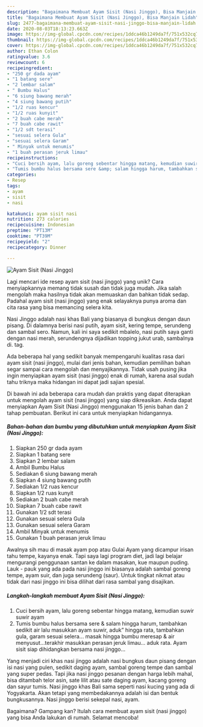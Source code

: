 ```yaml
---
description: "Bagaimana Membuat Ayam Sisit (Nasi Jinggo), Bisa Manjain Lidah"
title: "Bagaimana Membuat Ayam Sisit (Nasi Jinggo), Bisa Manjain Lidah"
slug: 2477-bagaimana-membuat-ayam-sisit-nasi-jinggo-bisa-manjain-lidah
date: 2020-08-03T18:13:23.663Z
image: https://img-global.cpcdn.com/recipes/1ddca46b1249da7f/751x532cq70/ayam-sisit-nasi-jinggo-foto-resep-utama.jpg
thumbnail: https://img-global.cpcdn.com/recipes/1ddca46b1249da7f/751x532cq70/ayam-sisit-nasi-jinggo-foto-resep-utama.jpg
cover: https://img-global.cpcdn.com/recipes/1ddca46b1249da7f/751x532cq70/ayam-sisit-nasi-jinggo-foto-resep-utama.jpg
author: Ethan Colon
ratingvalue: 3.6
reviewcount: 6
recipeingredient:
- "250 gr dada ayam"
- "1 batang sere"
- "2 lembar salam"
- " Bumbu Halus"
- "6 siung bawang merah"
- "4 siung bawang putih"
- "1/2 ruas kencur"
- "1/2 ruas kunyit"
- "2 buah cabe merah"
- "7 buah cabe rawit"
- "1/2 sdt terasi"
- "sesuai selera Gula"
- "sesuai selera Garam"
- " Minyak untuk menumis"
- "1 buah perasan jeruk limau"
recipeinstructions:
- "Cuci bersih ayam, lalu goreng sebentar hingga matang, kemudian suwir suwir ayam"
- "Tumis bumbu halus bersama sere &amp; salam hingga harum, tambahkan sedikit air lalu masukkan ayam suwir, aduk” hingga rata, tambahkan gula, garam sesuai selera... masak hingga bumbu meresap &amp; air menyusut...terakhir masukkan perasan jeruk limau... aduk rata. Ayam sisit siap dihidangkan bersama nasi jinggo..."
categories:
- Resep
tags:
- ayam
- sisit
- nasi

katakunci: ayam sisit nasi 
nutrition: 273 calories
recipecuisine: Indonesian
preptime: "PT13M"
cooktime: "PT39M"
recipeyield: "2"
recipecategory: Dinner

---
```



![Ayam Sisit (Nasi Jinggo)](https://img-global.cpcdn.com/recipes/1ddca46b1249da7f/751x532cq70/ayam-sisit-nasi-jinggo-foto-resep-utama.jpg)

Lagi mencari ide resep ayam sisit (nasi jinggo) yang unik? Cara menyiapkannya memang tidak susah dan tidak juga mudah. Jika salah mengolah maka hasilnya tidak akan memuaskan dan bahkan tidak sedap. Padahal ayam sisit (nasi jinggo) yang enak selayaknya punya aroma dan cita rasa yang bisa memancing selera kita.

Nasi Jinggo adalah nasi khas Bali yang biasanya di bungkus dengan daun pisang. Di dalamnya berisi nasi putih, ayam sisit, kering tempe, serundeng dan sambal sero. Namun, kali ini saya sedikit mbalelo, nasi putih saya ganti dengan nasi merah, serundengnya dijadikan topping jukut urab, sambalnya di. tag.

Ada beberapa hal yang sedikit banyak mempengaruhi kualitas rasa dari ayam sisit (nasi jinggo), mulai dari jenis bahan, kemudian pemilihan bahan segar sampai cara mengolah dan menyajikannya. Tidak usah pusing jika ingin menyiapkan ayam sisit (nasi jinggo) enak di rumah, karena asal sudah tahu triknya maka hidangan ini dapat jadi sajian spesial.


Di bawah ini ada beberapa cara mudah dan praktis yang dapat diterapkan untuk mengolah ayam sisit (nasi jinggo) yang siap dikreasikan. Anda dapat menyiapkan Ayam Sisit (Nasi Jinggo) menggunakan 15 jenis bahan dan 2 tahap pembuatan. Berikut ini cara untuk menyiapkan hidangannya.

<!--inarticleads1-->

##### Bahan-bahan dan bumbu yang dibutuhkan untuk menyiapkan Ayam Sisit (Nasi Jinggo):

1. Siapkan 250 gr dada ayam
1. Siapkan 1 batang sere
1. Siapkan 2 lembar salam
1. Ambil  Bumbu Halus
1. Sediakan 6 siung bawang merah
1. Siapkan 4 siung bawang putih
1. Sediakan 1/2 ruas kencur
1. Siapkan 1/2 ruas kunyit
1. Sediakan 2 buah cabe merah
1. Siapkan 7 buah cabe rawit
1. Gunakan 1/2 sdt terasi
1. Gunakan sesuai selera Gula
1. Gunakan sesuai selera Garam
1. Ambil  Minyak untuk menumis
1. Gunakan 1 buah perasan jeruk limau


Awalnya sih mau di masak ayam pop atau Gulai Ayam yang dicampur irisan tahu tempe, kayanya enak. Tapi saya lagi program diet, jadi lagi belajar mengurangi penggunaan santan ke dalam masakan, kue maupun puding. Lauk - pauk yang ada pada nasi jinggo ini biasanya adalah sambal goreng tempe, ayam suir, dan juga serundeng (saur). Untuk tingkat nikmat atau tidak dari nasi jinggo ini bisa dilihat dari rasa sambal yang disajikan. 

<!--inarticleads2-->

##### Langkah-langkah membuat Ayam Sisit (Nasi Jinggo):

1. Cuci bersih ayam, lalu goreng sebentar hingga matang, kemudian suwir suwir ayam
1. Tumis bumbu halus bersama sere &amp; salam hingga harum, tambahkan sedikit air lalu masukkan ayam suwir, aduk” hingga rata, tambahkan gula, garam sesuai selera... masak hingga bumbu meresap &amp; air menyusut...terakhir masukkan perasan jeruk limau... aduk rata. Ayam sisit siap dihidangkan bersama nasi jinggo...


Yang menjadi ciri khas nasi jinggo adalah nasi bungkus daun pisang dengan isi nasi yang pulen, sedikit daging ayam, sambal goreng tempe dan sambal yang super pedas. Tapi jika nasi jinggo pesanan dengan harga lebih mahal, bisa ditambah telor asin, sate lilit atau sate daging ayam, kacang goreng dan sayur tumis. Nasi jinggo khas Bali sama seperti nasi kucing yang ada di Yogyakarta. Akan tetapi yang membedakannya adalah isi dan bentuk bungkusannya. Nasi jinggo berisi sekepal nasi, ayam. 

Bagaimana? Gampang kan? Itulah cara membuat ayam sisit (nasi jinggo) yang bisa Anda lakukan di rumah. Selamat mencoba!
